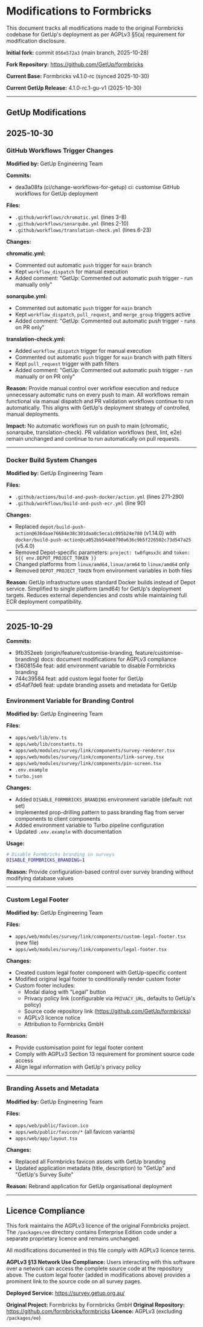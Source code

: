 # Modifications to Formbricks

This document tracks all modifications made to the original Formbricks codebase for GetUp's deployment as per AGPLv3 §5(a) requirement for modification disclosure.

**Initial fork:** commit `056e572a3` (main branch, 2025-10-28)

**Fork Repository:** https://github.com/GetUp/formbricks

**Current Base:** Formbricks v4.1.0-rc (synced 2025-10-30)

**Current GetUp Release:** 4.1.0-rc.1-gu-v1 (2025-10-30)

---

## GetUp Modifications

## 2025-10-30

### GitHub Workflows Trigger Changes
**Modified by:** GetUp Engineering Team

**Commits:**
- dea3a08fa (ci/change-workflows-for-getup) ci: customise GitHub workflows for GetUp deployment

**Files:**
- `.github/workflows/chromatic.yml` (lines 3-8)
- `.github/workflows/sonarqube.yml` (lines 2-10)
- `.github/workflows/translation-check.yml` (lines 6-23)

**Changes:**

**chromatic.yml:**
- Commented out automatic `push` trigger for `main` branch
- Kept `workflow_dispatch` for manual execution
- Added comment: "GetUp: Commented out automatic push trigger - run manually only"

**sonarqube.yml:**
- Commented out automatic `push` trigger for `main` branch
- Kept `workflow_dispatch`, `pull_request`, and `merge_group` triggers active
- Added comment: "GetUp: Commented out automatic push trigger - runs on PR only"

**translation-check.yml:**
- Added `workflow_dispatch` trigger for manual execution
- Commented out automatic `push` trigger for `main` branch with path filters
- Kept `pull_request` trigger with path filters
- Added comment: "GetUp: Commented out automatic push trigger - run manually or on PR only"

**Reason:** Provide manual control over workflow execution and reduce unnecessary automatic runs on every push to main. All workflows remain functional via manual dispatch and PR validation workflows continue to run automatically. This aligns with GetUp's deployment strategy of controlled, manual deployments.

**Impact:** No automatic workflows run on push to main (chromatic, sonarqube, translation-check). PR validation workflows (test, lint, e2e) remain unchanged and continue to run automatically on pull requests.

---

### Docker Build System Changes
**Modified by:** GetUp Engineering Team

**Files:**
- `.github/actions/build-and-push-docker/action.yml` (lines 271-290)
- `.github/workflows/build-and-push-ecr.yml` (line 90)

**Changes:**
- Replaced `depot/build-push-action@636daae76684e38c301daa0c5eca1c095b24e780` (v1.14.0) with `docker/build-push-action@ca052bb54ab0790a636c9b5f226502c73d547a25` (v5.4.0)
- Removed Depot-specific parameters: `project: tw0fqmsx3c` and `token: ${{ env.DEPOT_PROJECT_TOKEN }}`
- Changed platforms from `linux/amd64,linux/arm64` to `linux/amd64` only
- Removed `DEPOT_PROJECT_TOKEN` from environment variables in both files

**Reason:** GetUp infrastructure uses standard Docker builds instead of Depot service. Simplified to single platform (amd64) for GetUp's deployment targets. Reduces external dependencies and costs while maintaining full ECR deployment compatibility.

---

## 2025-10-29

**Commits:**
- 9fb352eeb (origin/feature/customise-branding, feature/customise-branding) docs: document modifications for AGPLv3 compliance
- f3608154e feat: add environment variable to disable Formbricks branding
- 744c39584 feat: add custom legal footer for GetUp
- d54af7de6 feat: update branding assets and metadata for GetUp

### Environment Variable for Branding Control
**Modified by:** GetUp Engineering Team

**Files:**
- `apps/web/lib/env.ts`
- `apps/web/lib/constants.ts`
- `apps/web/modules/survey/link/components/survey-renderer.tsx`
- `apps/web/modules/survey/link/components/link-survey.tsx`
- `apps/web/modules/survey/link/components/pin-screen.tsx`
- `.env.example`
- `turbo.json`

**Changes:**
- Added `DISABLE_FORMBRICKS_BRANDING` environment variable (default: not set)
- Implemented prop-drilling pattern to pass branding flag from server components to client components
- Added environment variable to Turbo pipeline configuration
- Updated `.env.example` with documentation

**Usage:**
```bash
# Disable Formbricks branding in surveys
DISABLE_FORMBRICKS_BRANDING=1
```

**Reason:** Provide configuration-based control over survey branding without modifying database values

---

### Custom Legal Footer
**Modified by:** GetUp Engineering Team

**Files:**
- `apps/web/modules/survey/link/components/custom-legal-footer.tsx` (new file)
- `apps/web/modules/survey/link/components/legal-footer.tsx`

**Changes:**
- Created custom legal footer component with GetUp-specific content
- Modified original legal footer to conditionally render custom footer
- Custom footer includes:
  - Modal dialog with "Legal" button
  - Privacy policy link (configurable via `PRIVACY_URL`, defaults to GetUp's policy)
  - Source code repository link (https://github.com/GetUp/formbricks)
  - AGPLv3 licence notice
  - Attribution to Formbricks GmbH

**Reason:**
- Provide customisation point for legal footer content
- Comply with AGPLv3 Section 13 requirement for prominent source code access
- Align legal information with GetUp's privacy policy

---

### Branding Assets and Metadata
**Modified by:** GetUp Engineering Team

**Files:**
- `apps/web/public/favicon.ico`
- `apps/web/public/favicon/*` (all favicon variants)
- `apps/web/app/layout.tsx`

**Changes:**
- Replaced all Formbricks favicon assets with GetUp branding
- Updated application metadata (title, description) to "GetUp" and "GetUp's Survey Suite"

**Reason:** Rebrand application for GetUp organisational deployment

---

## Licence Compliance

This fork maintains the AGPLv3 licence of the original Formbricks project. The `/packages/ee` directory contains Enterprise Edition code under a separate proprietary licence and remains unchanged.

All modifications documented in this file comply with AGPLv3 licence terms.

**AGPLv3 §13 Network Use Compliance:**
Users interacting with this software over a network can access the complete source code at the repository above. The custom legal footer (added in modifications above) provides a prominent link to the source code on all survey pages.

**Deployed Service:** https://survey.getup.org.au/

**Original Project:** Formbricks by Formbricks GmbH
**Original Repository:** https://github.com/formbricks/formbricks
**Licence:** AGPLv3 (excluding `/packages/ee`)
